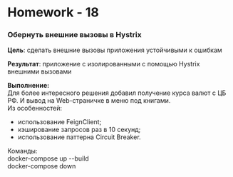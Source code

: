 # Homework - 18

### Обернуть внешние вызовы в Hystrix

**Цель**: сделать внешние вызовы приложения устойчивыми к ошибкам

**Результат**: приложение с изолированными с помощью Hystrix внешними вызовами

**Выполнение:**  
Для более интересного решения добавил получение курса валют с ЦБ РФ. И вывод на Web-страничке в меню под книгами.  
Из особенностей:
- использование FeignClient;
- кэширование запросов раз в 10 секунд;
- использование паттерна Circuit Breaker.

Команды:  
docker-compose up --build  
docker-compose down

